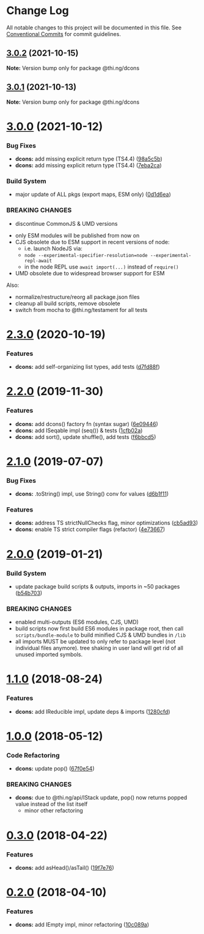 # Change Log

All notable changes to this project will be documented in this file.
See [Conventional Commits](https://conventionalcommits.org) for commit guidelines.

## [3.0.2](https://github.com/thi-ng/umbrella/compare/@thi.ng/dcons@3.0.1...@thi.ng/dcons@3.0.2) (2021-10-15)

**Note:** Version bump only for package @thi.ng/dcons





## [3.0.1](https://github.com/thi-ng/umbrella/compare/@thi.ng/dcons@3.0.0...@thi.ng/dcons@3.0.1) (2021-10-13)

**Note:** Version bump only for package @thi.ng/dcons





# [3.0.0](https://github.com/thi-ng/umbrella/compare/@thi.ng/dcons@2.3.34...@thi.ng/dcons@3.0.0) (2021-10-12)


### Bug Fixes

* **dcons:** add missing explicit return type (TS4.4) ([98a5c5b](https://github.com/thi-ng/umbrella/commit/98a5c5b10e5a2ff592e5c6a956ce4c85182f46f9))
* **dcons:** add missing explicit return type (TS4.4) ([7eba2ca](https://github.com/thi-ng/umbrella/commit/7eba2ca400653c389e335e257c389dce6ed889d1))


### Build System

* major update of ALL pkgs (export maps, ESM only) ([0d1d6ea](https://github.com/thi-ng/umbrella/commit/0d1d6ea9fab2a645d6c5f2bf2591459b939c09b6))


### BREAKING CHANGES

* discontinue CommonJS & UMD versions

- only ESM modules will be published from now on
- CJS obsolete due to ESM support in recent versions of node:
  - i.e. launch NodeJS via:
  - `node --experimental-specifier-resolution=node --experimental-repl-await`
  - in the node REPL use `await import(...)` instead of `require()`
- UMD obsolete due to widespread browser support for ESM

Also:
- normalize/restructure/reorg all package.json files
- cleanup all build scripts, remove obsolete
- switch from mocha to @thi.ng/testament for all tests






#  [2.3.0](https://github.com/thi-ng/umbrella/compare/@thi.ng/dcons@2.2.32...@thi.ng/dcons@2.3.0) (2020-10-19) 

###  Features 

- **dcons:** add self-organizing list types, add tests ([d7fd88f](https://github.com/thi-ng/umbrella/commit/d7fd88fe37d3fcc758c632395b2e354e3fbdbcae)) 

#  [2.2.0](https://github.com/thi-ng/umbrella/compare/@thi.ng/dcons@2.1.6...@thi.ng/dcons@2.2.0) (2019-11-30) 

###  Features 

- **dcons:** add dcons() factory fn (syntax sugar) ([6e09446](https://github.com/thi-ng/umbrella/commit/6e0944661d92effea2b117d09a5b24facd61fc42)) 
- **dcons:** add ISeqable impl (seq()) & tests ([1cfb02a](https://github.com/thi-ng/umbrella/commit/1cfb02a828db3670a745e7d4e30867614f594881)) 
- **dcons:** add sort(), update shuffle(), add tests ([f6bbcd5](https://github.com/thi-ng/umbrella/commit/f6bbcd57a04cf71389eb8045773275748ef0c50c)) 

#  [2.1.0](https://github.com/thi-ng/umbrella/compare/@thi.ng/dcons@2.0.19...@thi.ng/dcons@2.1.0) (2019-07-07) 

###  Bug Fixes 

- **dcons:** .toString() impl, use String() conv for values ([d6b1f11](https://github.com/thi-ng/umbrella/commit/d6b1f11)) 

###  Features 

- **dcons:** address TS strictNullChecks flag, minor optimizations ([cb5ad93](https://github.com/thi-ng/umbrella/commit/cb5ad93)) 
- **dcons:** enable TS strict compiler flags (refactor) ([4e73667](https://github.com/thi-ng/umbrella/commit/4e73667)) 

#  [2.0.0](https://github.com/thi-ng/umbrella/compare/@thi.ng/dcons@1.1.23...@thi.ng/dcons@2.0.0) (2019-01-21) 

###  Build System 

- update package build scripts & outputs, imports in ~50 packages ([b54b703](https://github.com/thi-ng/umbrella/commit/b54b703)) 

###  BREAKING CHANGES 

- enabled multi-outputs (ES6 modules, CJS, UMD) 
- build scripts now first build ES6 modules in package root, then call   `scripts/bundle-module` to build minified CJS & UMD bundles in `/lib` 
- all imports MUST be updated to only refer to package level   (not individual files anymore). tree shaking in user land will get rid of   all unused imported symbols. 

#  [1.1.0](https://github.com/thi-ng/umbrella/compare/@thi.ng/dcons@1.0.7...@thi.ng/dcons@1.1.0) (2018-08-24) 

###  Features 

- **dcons:** add IReducible impl, update deps & imports ([1280cfd](https://github.com/thi-ng/umbrella/commit/1280cfd)) 

#  [1.0.0](https://github.com/thi-ng/umbrella/compare/@thi.ng/dcons@0.3.6...@thi.ng/dcons@1.0.0) (2018-05-12) 

###  Code Refactoring 

- **dcons:** update pop() ([67f0e54](https://github.com/thi-ng/umbrella/commit/67f0e54)) 

###  BREAKING CHANGES 

- **dcons:** due to @thi.ng/api/IStack update, pop() now returns popped value instead of the list itself 
    - minor other refactoring 

#  [0.3.0](https://github.com/thi-ng/umbrella/compare/@thi.ng/dcons@0.2.0...@thi.ng/dcons@0.3.0) (2018-04-22) 

###  Features 

- **dcons:** add asHead()/asTail() ([19f7e76](https://github.com/thi-ng/umbrella/commit/19f7e76)) 

#  [0.2.0](https://github.com/thi-ng/umbrella/compare/@thi.ng/dcons@0.1.19...@thi.ng/dcons@0.2.0) (2018-04-10) 

###  Features 

- **dcons:** add IEmpty impl, minor refactoring ([10c089a](https://github.com/thi-ng/umbrella/commit/10c089a))
